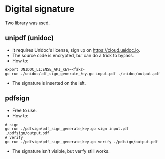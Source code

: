 # Digital signature

Two library was used.

## unipdf (unidoc)

- It requires Unidoc's license, sign up on <https://cloud.unidoc.io>.
- The source code is encrypted, but can do a trick to bypass.
- How to:

```shell
export UNIDOC_LICENSE_API_KEY=<fake>
go run ./unidoc/pdf_sign_generate_key.go input.pdf ./unidoc/output.pdf
```

- The signature is inserted on the left.

## pdfsign

- Free to use.
- How to:

```shell
# sign
go run ./pdfsign/pdf_sign_generate_key.go sign input.pdf ./pdfsign/output.pdf
# verify
go run ./pdfsign/pdf_sign_generate_key.go verify ./pdfsign/output.pdf
```

- The signature isn't visible, but verify still works.
